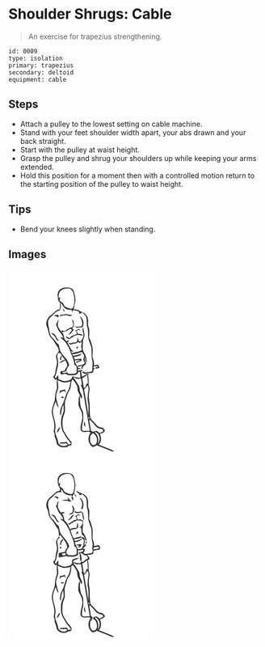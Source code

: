 # Shoulder Shrugs: Cable
> An exercise for trapezius strengthening.

``` 
id: 0009 
type: isolation 
primary: trapezius 
secondary: deltoid 
equipment: cable 
``` 

## Steps

 - Attach a pulley to the lowest setting on cable machine.
 - Stand with your feet shoulder width apart, your abs drawn and your back straight.
 - Start with the pulley at waist height.
 - Grasp the pulley and shrug your shoulders up while keeping your arms extended.
 - Hold this position for a moment then with a controlled motion return to the starting position of the pulley to waist height.

## Tips

 - Bend your knees slightly when standing.

## Images

<svg width="288" height="275pt" viewBox="0 0 216 275" xmlns="http://www.w3.org/2000/svg"><g fill="#FFF"><path d="M0 0h216v275H0V0m74.48 32.43c-2.81 4.35-.9 9.62-.47 14.35.93 1.05 1.85 2.11 2.77 3.16-.12 3.15-.29 6.3-.68 9.43-6.06.82-9.33 6.47-14.09 9.57-3.36 2.38-4.93 6.41-5.91 10.25-.79 4.6 2.78 8.37 3.1 12.82.46 3.51 1.58 7.06 4.15 9.62 4.33 4.34 6.52 10.23 10.36 14.93.38 1.6.78 3.19 1.18 4.79-1.36 2.15-2.99 4.17-4.02 6.51-.72 2.72.56 5.43.94 8.11.98 5.65-2 10.92-2.1 16.53 0 2.95-1.86 5.3-3.43 7.63 1.7 1.44 3.17 5.4 5.75 3.07-.65 3.6-.29 7.24-.04 10.85.43 3.78-1.79 7.12-2.25 10.78-.74 3.4-.56 6.91-1.16 10.32-1.62 4.85-3.52 9.67-4.19 14.77-.3 7.25 3.41 13.92 3.68 21.12.04 3.11-.07 6.26-.98 9.27.51 1.59 1.04 3.18 1.56 4.78-.99 3.96 2.29 7.15 2.58 10.97.12 2.26.89 4.6 3.03 5.73 3.5 3.05 8.44 2.64 12.74 2.18.67-.59 1.33-1.17 2-1.75 1.48-.37 3.58-.06 4.36-1.7.47-1.2.15-2.54.22-3.78-1.38-1.75-2.54-3.67-4.06-5.3-3.17-3.17-4.43-7.64-7.27-11.05-3.4-8.63-2.46-18.53 1.04-26.96 1.86-6.04-.74-12.5 1.23-18.53 1.66-5.24 2.95-10.72 6.11-15.31 3.19-4.92 1.13-11.39 4.4-16.14 2.55 2.43 4.37 5.48 6.17 8.48 1.69 2.68.99 6.02 1.88 8.95 1.22 2.97 2.94 5.78 3.61 8.96l.84-.15.58 2.67c2.68-3.05.03-6.37-1.23-9.33-1.75-3.28-.61-7.33-2.57-10.53-1.85-3.29-4.02-6.38-6.12-9.51-.56-.51-1.67-1.52-2.23-2.02 1.75-.78 3.22.82 4.82 1.26 2.19.99 4.66.11 6.95-.01.58 3.12 1 6.28 1.27 9.45l-1.71-.16c1.18 3.17 3.04 6.13 3.57 9.51 3.28 19.55 6.41 39.12 9.89 58.62-3.27.17-6.54.39-9.82.36-.65-.6-1.3-1.2-1.94-1.8.38-4.43.39-8.98 1.97-13.18.14-4.07.36-8.15-.12-12.2-.4-3.52-3.33-6.13-3.71-9.65-.57-4.23-1.62-8.51-.72-12.78-.43-.84-.88-1.68-1.34-2.5-.87 4.63-1.51 9.37-1.13 14.08 1.53 4.85 5.21 8.89 5.48 14.15 1.7 7.93-4.14 15.48-1.88 23.35 1.72 1.53 4.08 2.49 6.4 2.2 2.65-.02 6.04-1.74 7.8 1.12-4.72 6.36-3.77 16.49 3.2 20.85 2.68-.06 4.97-1.34 6.84-3.19-.17.24-.51.7-.69.94 7.42 2.52 14.58 5.71 21.87 8.55 1.28.61 2.73.38 4.1.35-1.67-1.32-3.54-2.32-5.52-3.06-5.88-2.26-11.7-4.65-17.54-6.98 4.62-3.95 3.91-10.77 1.84-15.86 2.92-1.1 6.15-2.08 7.53-5.19-1.2-1.37-2.26-2.89-3.7-4.02-2.02-.64-4.3-.57-6.1-1.82-3.82-2.44-5.92-6.7-9.58-9.34-1.79-1.2-2.16-3.43-2.69-5.35-1-6.8-.1-13.73-.94-20.54-1.41-6.3-1.37-12.93.17-19.2.64-3.12-1.76-5.84-1.48-8.95.08-4.63-.11-9.26-.89-13.83l1.9-.32a5.94 5.94 0 0 0-2.79-.69c-2.64 1.49-5.17 3.17-7.9 4.52-.62-2.74-1.09-5.51-1.68-8.26.5-.15 1.49-.46 1.98-.61.01-.4.02-1.2.03-1.6-2.32.48-4.65.9-6.99 1.31-.19-3.22 3.24-2.16 5.24-2.6-1.35-.84-2.87-1.32-4.47-1.28-1.51-3.85-5.11-6.78-4.72-11.26 2.52-.27 5.06-.79 7.59-.32-1.62 1.52-6.06 1.08-6.18 3.79 2.91-.15 5.5-1.94 8.25-2.83-.05-1.07-.1-2.14-.13-3.21-3.23.08-6.41.62-9.58 1.2-.56-1.27-1.14-2.53-1.74-3.78 3.3-.39 6.48-1.36 9.63-2.39.7-.92 1.43-1.82 2.17-2.71-3.94 1.84-8.26 2.5-12.45 3.54-.45-.63-1.35-1.89-1.79-2.52 4.97.01 9.69-1.84 14.4-3.26 1.17 1.77 2.45 3.49 3.53 5.33-.27 1.98-.88 3.9-1.42 5.82.9 1.87 1.71 3.79 2.41 5.75-.75.37-2.24 1.13-2.99 1.5l.46.7c-2.77.07-5.51.51-8.21 1.1l.11 1.77c1.44-.26 2.87-.57 4.3-.93l.66-.27c1.79-1.54 2.04 3.37-.44 2.62.91.62 1.76 1.47 2.93 1.52-.85-3.59 3.11-5.03 5-7.26-.79-3.34-2.85-6.64-1.92-10.14.91 2.91.89 6.17 2.64 8.77.3-3.44-.27-6.86-1.12-10.18-.7-2.9-2.97-5.07-3.83-7.9-1.81-4.22-.15-8.77-.5-13.16-.28-3.88 2.68-7.14 2.45-11.01-.45-3.26-1.27-6.45-1.93-9.67-.23-.01-.67-.05-.89-.06-.92 2.97.87 5.89 1.03 8.85.87 4.31-1.93 8.01-4.06 11.44l-2.75-.48c-.33-2.17-1.03-4.25-1.78-6.31-.4 2.64.17 5.94-2.02 7.92-2.39.28-4.88-.08-7.12 1.01-1.48.83-3.03-.4-4.5-.54 1.17 1.11 2.09 2.9 3.95 2.92 1.03-.45 2.04-.95 3.04-1.49 2.67.22 5.29-.33 7.29-2.23.98.4 1.96.81 2.94 1.23.55-.56 1.65-1.69 2.2-2.26.08 1.34.23 4.02.31 5.36-.47.12-1.4.38-1.87.51l1.55.07c-1.38 2.35.98 4.55.55 6.68-4.19 3.33-9.95 2.73-14.68 4.87-.47-.99-.89-2.01-1.33-3.01 1.31.36 2.63.68 3.95.98-5.2-3.55-6.61-9.78-9.65-14.91.56 0 1.68.01 2.24.01-.05-.68-.17-2.04-.23-2.72-1.04.64-2.06 1.3-3.07 1.99-.84-1.32-1.88-2.49-2.97-3.6-.88-3.42-1.04-7.32-3.83-9.88 2.84-1 5.99-1.2 8.54-2.91 1.58-.95 3.2-2.23 5.17-1.87l1.25 1.61c-1.81 2.61-3.97 4.94-5.9 7.45 1.58-.86 3.12-1.8 4.66-2.73.99-2.11 2.4-3.99 4.45-5.16-1.02-.55-2.72-1.02-2.49-2.54.63-1.12 2.09-1.98 1.94-3.42-.05-3.23.82-7.5-2.71-9.27.44 2.47 1.55 4.77 2.06 7.21-.37 1.33-.85 2.64-1.29 3.95-4.2 1-7.9 3.12-11.15 5.93-1.78-.27-3.49-.74-5.15-1.42l.8 2.76c-3.01-2.68-5.6-6.1-6.37-10.13.07-2.87.93-5.64 1.14-8.5-2.02 2.12-1.84 5.41-3.87 7.49 1.97 3.82 2.77 8.34 5.94 11.46 2.44 2.34 4.03 5.32 4.92 8.56-1.54-.54-3.1-1.04-4.7-1.42 2.84 3.1 6.65 5.23 8.91 8.86 2.89 4.76 5.74 9.59 7.13 15.03 2.59 5.61 4.92 11.36 5.31 17.61 5.07 1.22 2.71 7.32 3.38 11.05-3.61 2.99-8.34 1.9-12.61 1.89-.61-.72-1.23-1.44-1.84-2.16-2.33.52-5.19 2.66-7.04-.03 2.09-.6 4.24-.96 6.32-1.6-.21-3.63 2.52-6.19 4.03-9.2-.78-3.04-2.31-5.83-3.82-8.55-3.2-3.52-6.44-7.08-8.91-11.17-1.53-3.44-1.96-7.24-2.97-10.84-4.21-2.84-6.17-7.73-10.09-10.84-4.16-4.14-3.11-10.55-4.77-15.75-1.38-4.34-1.5-9.8 2.12-13.11 2.57-2.12 4.91-4.49 7.2-6.9 2.1-2.26 5.25-2.91 7.78-4.52 1.48-3.29 1.01-7.07.84-10.56 3.03 2.56 3.79 7.33 7.74 8.79 2.63 1.42 5.62 1.84 8.57 1.81.15.8.46 2.42.61 3.22.47-.98.94-1.96 1.39-2.95 3.09.61 6.49.53 8.88 2.94 1.22 1.53-1.14 2.21-1.95 3.18 1.75-.86 3.67-1.14 5.61-1.11.07-.53.21-1.6.29-2.14 2.32 2.02 4.8 3.99 6.48 6.61 1.65 4.83.58 10.09 1.59 15.02 1.89 5.41 1.35 11.24 1.51 16.87 1.64 4.29 2.79 8.76 4.47 13.04 1.42 6.59-.16 13.5 1.61 20.06 1.19 3.88.13 7.9.08 11.85-.23 1.56.47 3.39-.61 4.74-3.21.8-6.54.97-9.78 1.65-1.47-1.54-3.19-2.21-4.82-.57 1.19.9 2.44 1.72 3.74 2.47 1.77.27 3.34-.89 5.08-.99 2.56-.21 5.55.32 7.58-1.66.85-1.4.62-3.14.88-4.7l2.33.13c-1.05-1.09-3.37-1.68-2.62-3.58 2.4-.65 5.27-1.58 7.04.74l-5.14.76c.75.51 1.5 1.03 2.26 1.54 1.62-.46 3.24-.92 4.87-1.35-.71-1.48-1.38-2.99-2.3-4.37-2 .21-3.97.65-5.95 1 .21-3.31 0-6.67-1.36-9.74-1.76-3.84-.24-8.05-.57-12.08.34-5.49-1.97-10.55-3.33-15.74-.53-1.39-1.4-2.61-2.19-3.85.4-5.36 1.32-11.04-.66-16.2-1.44-3.22-.21-6.77-.74-10.14-.03-4.5-2.96-8.42-6.7-10.65-4.96-1.72-9.24-5.27-14.75-4.95.82-2.49 1.1-5.1 1.4-7.69 2.95-5.69.33-11.91-.63-17.72-.66-4.26-5.15-7.09-9.3-6.82-4.98-.52-10.88.59-13.7 5.17m5.56 25.38c.6 1.47 1.22 2.92 1.83 4.38.51.14 1.53.44 2.04.58-1.11-1.79-2.46-3.41-3.87-4.96m-3.39 10.15c-.1.38-.29 1.16-.39 1.55 4.51-.71 9.16-2.4 13.59-.31 1.85 1.02 3.47-.31 4.91-1.37-1.95.03-3.92-.04-5.78-.66-4.1-1.23-8.27.17-12.33.79m-9.53 1.19c2.49-.27 4.46 1.04 6.35 2.43.57-.99 1.45-1.98 1.18-3.2-2.52-1.27-5.21-.52-7.53.77m38.59.19c2.49 4.66 5.16 9.98 2.9 15.32-3.63.65-7.35.81-10.99.16 1.46.73 2.89 1.52 4.43 2.1 2.36-.4 4.72-.89 7.14-.72 2.23-.47 1.92-3.38 2.13-5.14.59-4.58-1.95-9.11-5.61-11.72m-6.69 21.49c1.81 1.37 2.53 3.44 2.23 5.68-3.1.44-5.72 2.2-8.55 3.37-.7.85-1.4 1.7-2.1 2.56-1.83-.85-3.53-1.95-5.24-3.01.19 3.08 3.11 3.85 5.57 4.46 1.34-1.48 2.88-2.78 4.89-3.21.36-.35 1.06-1.06 1.42-1.41 1.83-.38 3.6-1 5.22-1.95 2.74.21 5.45.67 8.11 1.37-1.33-3.08-4.78-2.83-7.58-2.94-.5-1.41-1.19-2.74-1.96-4.02.89-.65 1.77-1.3 2.66-1.96 1.25.34 2.5.66 3.77.9-1.16-.72-2.14-1.89-3.5-2.22-1.67.78-2.96 2.34-4.94 2.38m-36.37 4c2.64 1.49 5.42 3.05 6.62 6.01 1.47 2 2.64 6.33 5.84 4.89-3.65-2.21-4.17-6.81-7.08-9.65-1.48-1.29-3.57-1.01-5.38-1.25m28.59 19c.66.55.66.55 0 0m10.24 1.32c-.16.41-.49 1.22-.66 1.63 1.51 3.24 3.91-3.47.66-1.63m10.23 115.15c.93 1.39 1.86 2.8 2.88 4.13-.56-2.87-1.03-5.75-1.35-8.65-.62 1.47-1.07 2.99-1.53 4.52z"/><path d="M78.48 31.38c3.61-2.93 8.41-2.92 12.81-2.78 1.4 1.26 2.9 2.45 4.03 3.98 3.07 7.84 3.64 16.88.4 24.82-.97.47-1.93.93-2.88 1.41-2.66-.83-5.33-1.65-7.86-2.78-2.3-1.13-3.13-3.74-4.12-5.91-1.68-1.02-3.39-2.02-4.86-3.34-.04-1.69.62-3.28 1.03-4.89-.61.16-1.83.47-2.44.63-.35-4 .19-8.77 3.89-11.14zM73.77 124.11c.65.08 1.95.23 2.59.31.68.68 2.03 2.04 2.7 2.72-1.38 2.09-2.47 4.38-2.67 6.92.47.14 1.42.44 1.89.59l.12-2.71c.33-1.31.61-2.62.87-3.94 1.26 2.23 2.9 4.19 4.68 6.01-3.16.98-6.28 2.54-8.46 5.1 3.33-.42 6.1-2.43 8.89-4.11 1.02 2.01 2.03 4.04 2.72 6.2 1.46 3.58-3.24 5.35-3.12 8.86-1.02.42-2.04.86-3.06 1.3-.69-.1-2.07-.31-2.76-.41-.5 1.01-1 2.02-1.49 3.04.56.8 1.13 1.61 1.7 2.42 2.2-.56 4.43-1.1 6.71-1.09 1.68.75 3.02 2.46 5.06 1.93 4.85-.03 12.37 1.03 13.77-5.24.57.06 1.72.17 2.3.23.36 2.88.64 5.77.65 8.67-3.47.19-6.82-.68-10.14-1.57-2.5-1.54-2.31 1.8-3.18 3.27-2.17 2.29-5.51 2.83-8.48 3.33-3.94.6-7.42-1.64-10.96-2.95-.03-1.9-.08-3.8-.21-5.69-1.72 1.08-2.4 3.06-3.32 4.77-.44-.58-1.33-1.72-1.77-2.3 2.93-4.37 2.63-9.78 4.31-14.6 1.19-4.7.59-9.67-.49-14.33-.65-2.32.59-4.54 1.15-6.73zM109.59 161.75c2.55-1.66 5.18-3.19 7.59-5.07.28 4.32.48 8.65.78 12.97-.49-.02-1.47-.04-1.96-.05-.68 2.17-1.45 4.3-2.33 6.39-.47-.07-1.41-.22-1.87-.3-.53-4.68-1.58-9.28-2.21-13.94zM73.03 164.65c2.98 1.03 5.74 2.79 8.88 3.33 3.47.18 6.85-.81 10.2-1.55-.78 5.22-1.44 10.72-4.55 15.17-2.74 5.14-4.06 10.9-6 16.37-1.97 3.77-4.12 7.59-4.69 11.88-.22 2.32-.78 4.98.92 6.91 1.22-5.26.6-11.05 4.04-15.61.11 3.29.36 6.62-.03 9.9-.78 3.39-2.75 6.42-3.26 9.9-.95 6.05-.63 12.37 1.41 18.19 1.12 2.76 3.02 5.12 4.36 7.78 2.12 4.55 6.28 7.68 8.51 12.19-1.19.39-2.38.77-3.58 1.12-.92-1.37-1.84-2.74-2.87-4.03-3.17.95-6.48.6-9.71.95-.27.4-.82 1.2-1.09 1.6 1-.13 2-.25 3-.37 3.1 1.73 7.25-1.93 9.32 1.84-4.1 3.62-10.67 2.44-13.76-1.89-.33-7.65-6.79-14.4-4.42-22.21 1.59-9.59-4.92-18.42-3.52-27.99.79-4.02 2.12-7.93 3.84-11.65 1.5 2.83 1.6 6.61 4.36 8.64-1.29-5.33-3.04-10.57-3.68-16.03.1-4.55 2.31-8.62 3.27-12.98.08-3.84-.71-7.64-.95-11.46m3.42 15.22c-.15 1.8-.29 3.6-.35 5.41.67-1.15 1.34-2.31 1.99-3.46 1.7-.39 3.38-.82 5.06-1.31a62.23 62.23 0 0 0 2.32 3.09c-.47-1.88-1.09-3.72-1.73-5.55-2.27 1.17-4.73 1.83-7.29 1.82m1.3 9.31c.84 2.23 2.99 1.99 4.98 1.66-.93-2.01-3.19-1.61-4.98-1.66m-6.18 53.61c1.06-.93 2.09-1.88 3.1-2.87.7-1.93 1.67-3.75 2.59-5.58-3.63 1.07-4.54 5.34-5.69 8.45zM117.32 172.14c2.24 3.31 1.78 7.27.77 10.91-.29 4.83-1.25 9.74.02 14.51 1.48 6.58.34 13.31.42 19.97-1.48-13.19-4.1-26.22-6.23-39.31 2.22-1.54 3.67-3.8 5.02-6.08zM119.18 219.42c1.32.37 1.51 1.11.59 2.22-1.32-.36-1.51-1.1-.59-2.22zM120.02 222.88c3.26 2.78 6.28 5.84 8.89 9.25 2.39 3.18 6.24 4.74 10.11 5.11.72.93 1.43 1.87 2.13 2.82-1.87 1.04-3.67 2.2-5.55 3.21-1.58-1.06-3.05-2.27-4.6-3.36-1.82.4-3.66.8-5.4 1.5l-3.09-1.86c-.74-5.57-2.02-11.06-2.49-16.67z"/><path d="M128.14 242.26c.26-.24.77-.71 1.03-.94 1.27.87 2.56 1.73 3.86 2.57 1.41 2.79 2.67 5.84 2.4 9.03-.26 2.4-1.83 4.29-3.01 6.3 2.16-5.84.85-13.08-4.28-16.96z"/><path d="M121.31 248.91c.03-2.54 2.62-3.88 4.06-5.66 5.27 2.76 7.6 9.79 5.01 15.14-1.03 2.32-4.44 3.52-6.4 1.64-3.27-2.66-2.84-7.35-2.67-11.12z"/></g><g fill="#333"><path d="M74.48 32.43c2.82-4.58 8.72-5.69 13.7-5.17 4.15-.27 8.64 2.56 9.3 6.82.96 5.81 3.58 12.03.63 17.72-.3 2.59-.58 5.2-1.4 7.69 5.51-.32 9.79 3.23 14.75 4.95 3.74 2.23 6.67 6.15 6.7 10.65.53 3.37-.7 6.92.74 10.14 1.98 5.16 1.06 10.84.66 16.2.79 1.24 1.66 2.46 2.19 3.85 1.36 5.19 3.67 10.25 3.33 15.74.33 4.03-1.19 8.24.57 12.08 1.36 3.07 1.57 6.43 1.36 9.74 1.98-.35 3.95-.79 5.95-1 .92 1.38 1.59 2.89 2.3 4.37-1.63.43-3.25.89-4.87 1.35-.76-.51-1.51-1.03-2.26-1.54l5.14-.76c-1.77-2.32-4.64-1.39-7.04-.74-.75 1.9 1.57 2.49 2.62 3.58l-2.33-.13c-.26 1.56-.03 3.3-.88 4.7-2.03 1.98-5.02 1.45-7.58 1.66-1.74.1-3.31 1.26-5.08.99-1.3-.75-2.55-1.57-3.74-2.47 1.63-1.64 3.35-.97 4.82.57 3.24-.68 6.57-.85 9.78-1.65 1.08-1.35.38-3.18.61-4.74.05-3.95 1.11-7.97-.08-11.85-1.77-6.56-.19-13.47-1.61-20.06-1.68-4.28-2.83-8.75-4.47-13.04-.16-5.63.38-11.46-1.51-16.87-1.01-4.93.06-10.19-1.59-15.02-1.68-2.62-4.16-4.59-6.48-6.61-.08.54-.22 1.61-.29 2.14-1.94-.03-3.86.25-5.61 1.11.81-.97 3.17-1.65 1.95-3.18-2.39-2.41-5.79-2.33-8.88-2.94-.45.99-.92 1.97-1.39 2.95-.15-.8-.46-2.42-.61-3.22-2.95.03-5.94-.39-8.57-1.81-3.95-1.46-4.71-6.23-7.74-8.79.17 3.49.64 7.27-.84 10.56-2.53 1.61-5.68 2.26-7.78 4.52-2.29 2.41-4.63 4.78-7.2 6.9-3.62 3.31-3.5 8.77-2.12 13.11 1.66 5.2.61 11.61 4.77 15.75 3.92 3.11 5.88 8 10.09 10.84 1.01 3.6 1.44 7.4 2.97 10.84 2.47 4.09 5.71 7.65 8.91 11.17 1.51 2.72 3.04 5.51 3.82 8.55-1.51 3.01-4.24 5.57-4.03 9.2-2.08.64-4.23 1-6.32 1.6 1.85 2.69 4.71.55 7.04.03.61.72 1.23 1.44 1.84 2.16 4.27.01 9 1.1 12.61-1.89-.67-3.73 1.69-9.83-3.38-11.05-.39-6.25-2.72-12-5.31-17.61-1.39-5.44-4.24-10.27-7.13-15.03-2.26-3.63-6.07-5.76-8.91-8.86 1.6.38 3.16.88 4.7 1.42-.89-3.24-2.48-6.22-4.92-8.56-3.17-3.12-3.97-7.64-5.94-11.46 2.03-2.08 1.85-5.37 3.87-7.49-.21 2.86-1.07 5.63-1.14 8.5.77 4.03 3.36 7.45 6.37 10.13l-.8-2.76c1.66.68 3.37 1.15 5.15 1.42 3.25-2.81 6.95-4.93 11.15-5.93.44-1.31.92-2.62 1.29-3.95-.51-2.44-1.62-4.74-2.06-7.21 3.53 1.77 2.66 6.04 2.71 9.27.15 1.44-1.31 2.3-1.94 3.42-.23 1.52 1.47 1.99 2.49 2.54-2.05 1.17-3.46 3.05-4.45 5.16-1.54.93-3.08 1.87-4.66 2.73 1.93-2.51 4.09-4.84 5.9-7.45l-1.25-1.61c-1.97-.36-3.59.92-5.17 1.87-2.55 1.71-5.7 1.91-8.54 2.91 2.79 2.56 2.95 6.46 3.83 9.88 1.09 1.11 2.13 2.28 2.97 3.6 1.01-.69 2.03-1.35 3.07-1.99.06.68.18 2.04.23 2.72-.56 0-1.68-.01-2.24-.01 3.04 5.13 4.45 11.36 9.65 14.91-1.32-.3-2.64-.62-3.95-.98.44 1 .86 2.02 1.33 3.01 4.73-2.14 10.49-1.54 14.68-4.87.43-2.13-1.93-4.33-.55-6.68l-1.55-.07c.47-.13 1.4-.39 1.87-.51-.08-1.34-.23-4.02-.31-5.36-.55.57-1.65 1.7-2.2 2.26-.98-.42-1.96-.83-2.94-1.23-2 1.9-4.62 2.45-7.29 2.23-1 .54-2.01 1.04-3.04 1.49-1.86-.02-2.78-1.81-3.95-2.92 1.47.14 3.02 1.37 4.5.54 2.24-1.09 4.73-.73 7.12-1.01 2.19-1.98 1.62-5.28 2.02-7.92.75 2.06 1.45 4.14 1.78 6.31l2.75.48c2.13-3.43 4.93-7.13 4.06-11.44-.16-2.96-1.95-5.88-1.03-8.85.22.01.66.05.89.06.66 3.22 1.48 6.41 1.93 9.67.23 3.87-2.73 7.13-2.45 11.01.35 4.39-1.31 8.94.5 13.16.86 2.83 3.13 5 3.83 7.9.85 3.32 1.42 6.74 1.12 10.18-1.75-2.6-1.73-5.86-2.64-8.77-.93 3.5 1.13 6.8 1.92 10.14-1.89 2.23-5.85 3.67-5 7.26-1.17-.05-2.02-.9-2.93-1.52 2.48.75 2.23-4.16.44-2.62l-.66.27c-1.43.36-2.86.67-4.3.93l-.11-1.77c2.7-.59 5.44-1.03 8.21-1.1l-.46-.7c.75-.37 2.24-1.13 2.99-1.5a59.14 59.14 0 0 0-2.41-5.75c.54-1.92 1.15-3.84 1.42-5.82-1.08-1.84-2.36-3.56-3.53-5.33-4.71 1.42-9.43 3.27-14.4 3.26.44.63 1.34 1.89 1.79 2.52 4.19-1.04 8.51-1.7 12.45-3.54-.74.89-1.47 1.79-2.17 2.71-3.15 1.03-6.33 2-9.63 2.39.6 1.25 1.18 2.51 1.74 3.78 3.17-.58 6.35-1.12 9.58-1.2.03 1.07.08 2.14.13 3.21-2.75.89-5.34 2.68-8.25 2.83.12-2.71 4.56-2.27 6.18-3.79-2.53-.47-5.07.05-7.59.32-.39 4.48 3.21 7.41 4.72 11.26 1.6-.04 3.12.44 4.47 1.28-2 .44-5.43-.62-5.24 2.6 2.34-.41 4.67-.83 6.99-1.31-.01.4-.02 1.2-.03 1.6-.49.15-1.48.46-1.98.61.59 2.75 1.06 5.52 1.68 8.26 2.73-1.35 5.26-3.03 7.9-4.52.98 0 1.91.23 2.79.69l-1.9.32c.78 4.57.97 9.2.89 13.83-.28 3.11 2.12 5.83 1.48 8.95-1.54 6.27-1.58 12.9-.17 19.2.84 6.81-.06 13.74.94 20.54.53 1.92.9 4.15 2.69 5.35 3.66 2.64 5.76 6.9 9.58 9.34 1.8 1.25 4.08 1.18 6.1 1.82 1.44 1.13 2.5 2.65 3.7 4.02-1.38 3.11-4.61 4.09-7.53 5.19 2.07 5.09 2.78 11.91-1.84 15.86 5.84 2.33 11.66 4.72 17.54 6.98 1.98.74 3.85 1.74 5.52 3.06-1.37.03-2.82.26-4.1-.35-7.29-2.84-14.45-6.03-21.87-8.55.18-.24.52-.7.69-.94-1.87 1.85-4.16 3.13-6.84 3.19-6.97-4.36-7.92-14.49-3.2-20.85-1.76-2.86-5.15-1.14-7.8-1.12-2.32.29-4.68-.67-6.4-2.2-2.26-7.87 3.58-15.42 1.88-23.35-.27-5.26-3.95-9.3-5.48-14.15-.38-4.71.26-9.45 1.13-14.08.46.82.91 1.66 1.34 2.5-.9 4.27.15 8.55.72 12.78.38 3.52 3.31 6.13 3.71 9.65.48 4.05.26 8.13.12 12.2-1.58 4.2-1.59 8.75-1.97 13.18.64.6 1.29 1.2 1.94 1.8 3.28.03 6.55-.19 9.82-.36-3.48-19.5-6.61-39.07-9.89-58.62-.53-3.38-2.39-6.34-3.57-9.51l1.71.16c-.27-3.17-.69-6.33-1.27-9.45-2.29.12-4.76 1-6.95.01-1.6-.44-3.07-2.04-4.82-1.26.56.5 1.67 1.51 2.23 2.02 2.1 3.13 4.27 6.22 6.12 9.51 1.96 3.2.82 7.25 2.57 10.53 1.26 2.96 3.91 6.28 1.23 9.33l-.58-2.67-.84.15c-.67-3.18-2.39-5.99-3.61-8.96-.89-2.93-.19-6.27-1.88-8.95-1.8-3-3.62-6.05-6.17-8.48-3.27 4.75-1.21 11.22-4.4 16.14-3.16 4.59-4.45 10.07-6.11 15.31-1.97 6.03.63 12.49-1.23 18.53-3.5 8.43-4.44 18.33-1.04 26.96 2.84 3.41 4.1 7.88 7.27 11.05 1.52 1.63 2.68 3.55 4.06 5.3-.07 1.24.25 2.58-.22 3.78-.78 1.64-2.88 1.33-4.36 1.7-.67.58-1.33 1.16-2 1.75-4.3.46-9.24.87-12.74-2.18-2.14-1.13-2.91-3.47-3.03-5.73-.29-3.82-3.57-7.01-2.58-10.97-.52-1.6-1.05-3.19-1.56-4.78.91-3.01 1.02-6.16.98-9.27-.27-7.2-3.98-13.87-3.68-21.12.67-5.1 2.57-9.92 4.19-14.77.6-3.41.42-6.92 1.16-10.32.46-3.66 2.68-7 2.25-10.78-.25-3.61-.61-7.25.04-10.85-2.58 2.33-4.05-1.63-5.75-3.07 1.57-2.33 3.43-4.68 3.43-7.63.1-5.61 3.08-10.88 2.1-16.53-.38-2.68-1.66-5.39-.94-8.11 1.03-2.34 2.66-4.36 4.02-6.51-.4-1.6-.8-3.19-1.18-4.79-3.84-4.7-6.03-10.59-10.36-14.93-2.57-2.56-3.69-6.11-4.15-9.62-.32-4.45-3.89-8.22-3.1-12.82.98-3.84 2.55-7.87 5.91-10.25 4.76-3.1 8.03-8.75 14.09-9.57.39-3.13.56-6.28.68-9.43-.92-1.05-1.84-2.11-2.77-3.16-.43-4.73-2.34-10 .47-14.35m4-1.05c-3.7 2.37-4.24 7.14-3.89 11.14.61-.16 1.83-.47 2.44-.63-.41 1.61-1.07 3.2-1.03 4.89 1.47 1.32 3.18 2.32 4.86 3.34.99 2.17 1.82 4.78 4.12 5.91 2.53 1.13 5.2 1.95 7.86 2.78.95-.48 1.91-.94 2.88-1.41 3.24-7.94 2.67-16.98-.4-24.82-1.13-1.53-2.63-2.72-4.03-3.98-4.4-.14-9.2-.15-12.81 2.78m-4.71 92.73c-.56 2.19-1.8 4.41-1.15 6.73 1.08 4.66 1.68 9.63.49 14.33-1.68 4.82-1.38 10.23-4.31 14.6.44.58 1.33 1.72 1.77 2.3.92-1.71 1.6-3.69 3.32-4.77.13 1.89.18 3.79.21 5.69 3.54 1.31 7.02 3.55 10.96 2.95 2.97-.5 6.31-1.04 8.48-3.33.87-1.47.68-4.81 3.18-3.27 3.32.89 6.67 1.76 10.14 1.57-.01-2.9-.29-5.79-.65-8.67-.58-.06-1.73-.17-2.3-.23-1.4 6.27-8.92 5.21-13.77 5.24-2.04.53-3.38-1.18-5.06-1.93-2.28-.01-4.51.53-6.71 1.09-.57-.81-1.14-1.62-1.7-2.42.49-1.02.99-2.03 1.49-3.04.69.1 2.07.31 2.76.41 1.02-.44 2.04-.88 3.06-1.3-.12-3.51 4.58-5.28 3.12-8.86-.69-2.16-1.7-4.19-2.72-6.2-2.79 1.68-5.56 3.69-8.89 4.11 2.18-2.56 5.3-4.12 8.46-5.1-1.78-1.82-3.42-3.78-4.68-6.01-.26 1.32-.54 2.63-.87 3.94l-.12 2.71c-.47-.15-1.42-.45-1.89-.59.2-2.54 1.29-4.83 2.67-6.92-.67-.68-2.02-2.04-2.7-2.72-.64-.08-1.94-.23-2.59-.31m35.82 37.64c.63 4.66 1.68 9.26 2.21 13.94.46.08 1.4.23 1.87.3.88-2.09 1.65-4.22 2.33-6.39.49.01 1.47.03 1.96.05-.3-4.32-.5-8.65-.78-12.97-2.41 1.88-5.04 3.41-7.59 5.07m-36.56 2.9c.24 3.82 1.03 7.62.95 11.46-.96 4.36-3.17 8.43-3.27 12.98.64 5.46 2.39 10.7 3.68 16.03-2.76-2.03-2.86-5.81-4.36-8.64-1.72 3.72-3.05 7.63-3.84 11.65-1.4 9.57 5.11 18.4 3.52 27.99-2.37 7.81 4.09 14.56 4.42 22.21 3.09 4.33 9.66 5.51 13.76 1.89-2.07-3.77-6.22-.11-9.32-1.84-1 .12-2 .24-3 .37.27-.4.82-1.2 1.09-1.6 3.23-.35 6.54 0 9.71-.95 1.03 1.29 1.95 2.66 2.87 4.03 1.2-.35 2.39-.73 3.58-1.12-2.23-4.51-6.39-7.64-8.51-12.19-1.34-2.66-3.24-5.02-4.36-7.78-2.04-5.82-2.36-12.14-1.41-18.19.51-3.48 2.48-6.51 3.26-9.9.39-3.28.14-6.61.03-9.9-3.44 4.56-2.82 10.35-4.04 15.61-1.7-1.93-1.14-4.59-.92-6.91.57-4.29 2.72-8.11 4.69-11.88 1.94-5.47 3.26-11.23 6-16.37 3.11-4.45 3.77-9.95 4.55-15.17-3.35.74-6.73 1.73-10.2 1.55-3.14-.54-5.9-2.3-8.88-3.33m44.29 7.49c-1.35 2.28-2.8 4.54-5.02 6.08 2.13 13.09 4.75 26.12 6.23 39.31-.08-6.66 1.06-13.39-.42-19.97-1.27-4.77-.31-9.68-.02-14.51 1.01-3.64 1.47-7.6-.77-10.91m1.86 47.28c-.92 1.12-.73 1.86.59 2.22.92-1.11.73-1.85-.59-2.22m.84 3.46c.47 5.61 1.75 11.1 2.49 16.67l3.09 1.86c1.74-.7 3.58-1.1 5.4-1.5 1.55 1.09 3.02 2.3 4.6 3.36 1.88-1.01 3.68-2.17 5.55-3.21-.7-.95-1.41-1.89-2.13-2.82-3.87-.37-7.72-1.93-10.11-5.11-2.61-3.41-5.63-6.47-8.89-9.25m8.12 19.38c5.13 3.88 6.44 11.12 4.28 16.96 1.18-2.01 2.75-3.9 3.01-6.3.27-3.19-.99-6.24-2.4-9.03-1.3-.84-2.59-1.7-3.86-2.57-.26.23-.77.7-1.03.94m-6.83 6.65c-.17 3.77-.6 8.46 2.67 11.12 1.96 1.88 5.37.68 6.4-1.64 2.59-5.35.26-12.38-5.01-15.14-1.44 1.78-4.03 3.12-4.06 5.66z"/><path d="M80.04 57.81c1.41 1.55 2.76 3.17 3.87 4.96-.51-.14-1.53-.44-2.04-.58-.61-1.46-1.23-2.91-1.83-4.38zM76.65 67.96c4.06-.62 8.23-2.02 12.33-.79 1.86.62 3.83.69 5.78.66-1.44 1.06-3.06 2.39-4.91 1.37-4.43-2.09-9.08-.4-13.59.31.1-.39.29-1.17.39-1.55zM67.12 69.15c2.32-1.29 5.01-2.04 7.53-.77.27 1.22-.61 2.21-1.18 3.2-1.89-1.39-3.86-2.7-6.35-2.43zM105.71 69.34c3.66 2.61 6.2 7.14 5.61 11.72-.21 1.76.1 4.67-2.13 5.14-2.42-.17-4.78.32-7.14.72-1.54-.58-2.97-1.37-4.43-2.1 3.64.65 7.36.49 10.99-.16 2.26-5.34-.41-10.66-2.9-15.32zM99.02 90.83c1.98-.04 3.27-1.6 4.94-2.38 1.36.33 2.34 1.5 3.5 2.22-1.27-.24-2.52-.56-3.77-.9-.89.66-1.77 1.31-2.66 1.96.77 1.28 1.46 2.61 1.96 4.02 2.8.11 6.25-.14 7.58 2.94-2.66-.7-5.37-1.16-8.11-1.37-1.62.95-3.39 1.57-5.22 1.95-.36.35-1.06 1.06-1.42 1.41-2.01.43-3.55 1.73-4.89 3.21-2.46-.61-5.38-1.38-5.57-4.46 1.71 1.06 3.41 2.16 5.24 3.01.7-.86 1.4-1.71 2.1-2.56 2.83-1.17 5.45-2.93 8.55-3.37.3-2.24-.42-4.31-2.23-5.68zM62.65 94.83c1.81.24 3.9-.04 5.38 1.25 2.91 2.84 3.43 7.44 7.08 9.65-3.2 1.44-4.37-2.89-5.84-4.89-1.2-2.96-3.98-4.52-6.62-6.01zM91.24 113.83c.66.55.66.55 0 0zM101.48 115.15c3.25-1.84.85 4.87-.66 1.63.17-.41.5-1.22.66-1.63zM76.45 179.87c2.56.01 5.02-.65 7.29-1.82.64 1.83 1.26 3.67 1.73 5.55a62.23 62.23 0 0 1-2.32-3.09c-1.68.49-3.36.92-5.06 1.31-.65 1.15-1.32 2.31-1.99 3.46.06-1.81.2-3.61.35-5.41zM77.75 189.18c1.79.05 4.05-.35 4.98 1.66-1.99.33-4.14.57-4.98-1.66zM111.71 230.3c.46-1.53.91-3.05 1.53-4.52.32 2.9.79 5.78 1.35 8.65-1.02-1.33-1.95-2.74-2.88-4.13zM71.57 242.79c1.15-3.11 2.06-7.38 5.69-8.45-.92 1.83-1.89 3.65-2.59 5.58-1.01.99-2.04 1.94-3.1 2.87z"/></g></svg>
<svg width="288" height="275pt" viewBox="0 0 216 275" xmlns="http://www.w3.org/2000/svg"><g fill="#FFF"><path d="M0 0h216v275H0V0m72.99 36.97c.03 4.5.38 9.37 3.53 12.9-.07.91-.21 2.72-.29 3.63-5.76.35-8.9 5.69-13.22 8.7-5.66 3.76-8.91 11.93-5.51 18.2 1.98 3.36 1.52 7.45 3.03 10.97 1.52 3.68 4.99 6.02 6.87 9.48 2.27 3.14 3.67 6.86 6.35 9.69.95 3.25 1.18 6.64 1.16 10.01.24.13.74.38.98.51.54-.83.66-1.9.36-3.21 3.79 6.59 10.91 11.92 11.08 20.09-1.43 1.83-3.2 3.51-3.11 6.03-3.2.74-6.45 1.25-9.64 2.05.03 2.17.03 4.34.07 6.51 3.91-.66 7.82-1.37 11.65-2.37.46.28 1.37.83 1.83 1.1 5.15-.33 11.49 1.28 15.33-3.21-.18-2.01-.34-4.01-.47-6.02h3.21c1.48-.47 2.99-1.15 4.58-.84 1.1 3.42-3.81 3.12-5.96 3.7-1.52.72.52 1.63 1.05 2.14.05 2.2.2 4.4.28 6.61l.4 3.4c.53.15 1.6.43 2.13.57.01-1.03.01-3.08.01-4.11-.44-2.62-1.07-5.21-2.29-7.58 3.96-.52 5.57 4.95 9.82 3.3.54 1.57 1.25 3.07 2.07 4.52-2.94 1.08-5.32 3.13-7.49 5.32a74 74 0 0 1-3.62-.63c1.17 2.42-1.84 2.55-3.22 2.5-2.77-.22-5.39-1.28-8.15-1.53.81-4.69 6.81-2.92 8.74-6.56-3.27.7-7 .97-9.7 3.07-.56 2.2-.24 4.58-1.14 6.69-2.34 2.18-5.62 2.8-8.66 3.31-3.98.75-7.49-1.58-11.02-2.97.02-1.81.04-3.63.04-5.44-2.27.45-2.47 3.02-3.5 4.67-.63-1.16-2.31-2.31-1.1-3.67 2.29-3.84 1.93-8.46 3.4-12.57 1.87-5.51.41-11.35-.49-16.89.49-2.04.63-5.71 3.69-4.84-.09-.49-.25-1.46-.34-1.95-.26-.25-.78-.76-1.04-1.01-1.27 3.05-4.49 5.59-3.94 9.17.25 2.56 1.25 5 1.25 7.59.23 4.47-1.92 8.59-2.12 13.01-.16 2.89-.59 6.05-3.31 7.7.08 2.5 2.84 6.76 5.5 4.47-.72 3.6-.33 7.26-.07 10.87.46 3.81-1.84 7.15-2.27 10.85-.72 3.36-.55 6.83-1.12 10.21-2.13 6.72-5.58 13.73-3.64 20.93 1.87 7.86 4.75 16.1 2.09 24.15.52 1.65 1.08 3.29 1.64 4.93-1.11 3.63 1.85 6.55 2.39 9.95-.38 8.64 12.03 12.01 17.85 7.11 1.34-.35 3.13.02 4.1-1.18 1.04-1.22.4-2.91.48-4.35-1.49-1.87-2.74-3.95-4.52-5.57-2.54-2.36-3.62-5.76-5.51-8.59-4.4-5.9-3.72-13.77-3-20.67.35-4.14 3.02-7.69 3.13-11.87.19-3.67-.27-7.34-.16-11.01.46-4.99 2.91-9.47 4.01-14.3 1.05-2.49 3.04-4.46 4.03-6.97 1.36-3.89 1.85-8.02 1.74-12.12.72-.78 1.58-1.26 2.57-1.44 2.31 2.21 3.56 5.22 5.22 7.9 1.8 2.95.62 6.71 2.14 9.78 1.71 3.42 3.42 6.85 5.11 10.29 2.47-3.01-.25-6.19-1.42-9.05-1.5-2.72-.81-5.96-1.87-8.78-2.54-4.86-5.68-9.36-8.93-13.77 1.86.24 3.44 1.28 5.03 2.18 2.21 0 4.42-.14 6.62-.46.5 3.76 1.55 7.47 1.75 11.26-.26.3-.77.91-1.02 1.21.88 1.74 2.03 3.42 2.25 5.42 3.35 19.85 6.52 39.73 10.07 59.55-3.74-.27-8.34 1.75-11.46-.97-.36-4.56.14-9.31 1.7-13.63.09-4.08.31-8.18-.17-12.25-.39-3.56-3.43-6.18-3.73-9.77-.5-4.2-1.67-8.45-.64-12.67-.46-.84-.94-1.67-1.43-2.49-1.29 4.57-1.42 9.39-1.35 14.09 1.83 4.77 5.47 8.86 5.74 14.18 1.62 7.78-3.79 15.08-2.08 22.84 1.76 2.67 5.62 3.12 8.55 2.49 2-.14 4.79-1.35 5.46 1.46 1.17-.3 2.33-.66 3.46-1.08.59-1.5-1.48-1.64-2.3-2.37-.75-5.53-2.04-10.97-2.47-16.54 3.3 2.74 6.3 5.82 8.9 9.24 2.38 3.13 6.19 4.73 10.05 5.03.72.95 1.44 1.9 2.16 2.87-1.94 1.02-3.8 2.18-5.63 3.38-1.39-1.27-2.86-2.44-4.45-3.45-1.97.43-5.27.01-5.31 2.89.2 1.78 2.64 2.19 3.53 3.66 2.26 3.66 3.11 8.69.7 12.5-1.27 1.9-4.32 2.67-6.05.95-3.45-2.92-2.8-7.97-2.53-11.99.87-2.18 3.08-3.57 4.08-5.73-.89.18-2.66.52-3.54.69-5.25 5.95-3.82 16.39 2.96 20.62 2.69.06 4.97-1.26 6.83-3.11l-.53.97c7.4 2.47 14.53 5.66 21.78 8.51 1.24.59 2.64.42 3.96.28-1.41-1.2-3.03-2.12-4.77-2.74-6.09-2.33-12.1-4.85-18.18-7.21 4.6-4 3.86-10.77 1.91-15.92 2.89-1.09 6.12-2.06 7.39-5.19-.82-1-1.61-2.02-2.48-2.97-1.55-2.07-4.53-1.17-6.57-2.44-4.25-2.3-6.35-6.98-10.24-9.74-1.81-1.16-2.18-3.4-2.7-5.31-1.02-6.81-.13-13.73-.94-20.55-1.44-6.33-1.4-13.01.18-19.3.66-3.1-1.84-5.76-1.52-8.85.19-4.62-.1-9.25-1.23-13.74.64-.28 1.92-.83 2.56-1.11-.02-.69-.05-2.08-.06-2.77-1.27-1.05-2.48-2.21-3.18-3.74 2.81-.47 6.21.11 8.49-2 .9-1.23.62-2.86.85-4.27 2.89-.44 5.75-1.1 8.64-1.6 1.71-2.27 1.1-5-.98-6.78-2.34.61-4.73 1.07-7.09 1.6.6-4.09-1.32-7.77-2.28-11.61.15-4.71.69-9.46-.02-14.15-.58-3.66-2.41-7-2.84-10.7-.76-1.22-1.55-2.42-2.36-3.61.47-4.19.77-8.43.39-12.64-.22-2.7-2.14-5.05-1.74-7.83.16-3.9.41-8.13-1.61-11.64-1.84-2.67-4.32-5.2-7.59-5.96-3.04-.98-5.48-3.28-8.66-3.89 1.04 2.14 3.1 3.3 5.09 4.39-.3.44-.9 1.33-1.2 1.77 1.83-.19 4.71 1.09 4.77-1.89 2.27 1.9 4.64 3.84 6.23 6.38 1.5 4.59.76 9.55 1.39 14.27 1.63 4.6 1.74 9.53 1.64 14.36-.54 4.26 2.23 7.91 2.96 12 3.31 6.41 1.73 13.74 2.49 20.62.28 2.86 1.49 5.61 1.29 8.52 0 2.94-1.47 6.15.56 8.72-.61 1.04-1.18 2.11-1.76 3.16-3.26.53-6.55.91-9.78 1.58-.89-.66-1.81-1.28-2.75-1.86 1.51-1.48 2.16-3.47 2.17-5.56-.7-.3-2.1-.89-2.8-1.19 1.63-1.51 3.27-3.01 4.87-4.54-.47-.74-.95-1.48-1.44-2.2l-.55 1.92-.89-.38c.34-1.54.59-3.09.73-4.66-.09-1.56-.14-3.12-.25-4.67-.84-.67-1.66-1.35-2.49-2.03-1.28-.32-2.56-.68-3.83-1.05-3.3 1.12-6.74 1.74-10.11 2.64-2.02-3.75-3.58-7.72-4.4-11.91 1.25-.47 2.5-.95 3.74-1.43 2.06-.19 4.54.18 6.01-1.65 2.83-1.92 1.4-5.67-.15-7.95.07 2.74.3 5.64-1.5 7.95-3.16-.65-6.25-.02-8.88 1.84-1.92-4.84-4.06-9.88-8.31-13.16-.87-3.45-.94-7.46-3.85-9.97 1.65-.59 3.37-.95 5.07-1.38-1.58-.46-3.2-.84-4.8-1.24-.51.44-1.02.88-1.52 1.33-1.37-2.14-3.05-4.1-4.02-6.47-1.96-3.5.03-7.4.35-11.05-2.62 1.61-1.49 5.58-4.06 7.13 2.12 3.82 2.81 8.46 6.06 11.6 2.48 2.32 4.04 5.33 4.89 8.59-1.5-.6-3.04-1.14-4.64-1.41 2.67 2.92 6.27 4.9 8.49 8.25 3.08 4.91 6.07 9.96 7.51 15.63 2.65 5.61 4.91 11.39 5.32 17.65 5.13.96 2.64 7.27 3.37 10.88-3.51 3.15-8.28 1.91-12.51 2.02-.94-1.01-1.99-1.93-2.74-3.09-.97-3.99 2.66-6.68 4.11-9.97-1.51-6.96-6.92-11.64-11.02-17.08-3.21-3.77-3.34-8.94-4.7-13.49-4.05-2.6-5.85-7.27-9.5-10.26-3.37-2.69-3.85-7.34-4.36-11.33-.45-4.8-3.14-9.62-1.24-14.42 1.2-3.85 5.21-5.54 7.6-8.53 2.68-3.28 6.59-6.13 11.08-5.3.19-1.62.37-3.24.58-4.86 1.17 2.01 2.11 4.17 3.54 6.03 3.42 2.66 7.88 4.08 12.23 3.47-1.23 2.73-.6 5.71 1.6 7.73.5-2.07.25-4.19-1.11-5.9.58-1.28 1.28-2.5 1.86-3.79l1.88 1.05.44 2.4 1.83-.6c-1.24-1.14-2.17-2.55-3.39-3.7.81-5.72 3.04-11.64 1.18-17.38-1.18-3.41-.5-7.72-3.54-10.25-3.12-3.31-8.08-2.66-12.19-2.52-5.06.26-9.65 4.52-9.98 9.63m-5.57 26.31c.65.04 1.95.1 2.6.13 1.59.24 3.4 3.86 4.26.64-1.61-2.6-4.7-2.95-6.86-.77m20.9-.53l.2 4.11c-3.28-.27-6.6-.24-9.74.85 3.64.85 7.51-.04 11.02 1.53 1.52.76 3.06-.15 4.54-.54-3.27-.42-4.36-3.63-6.02-5.95m17.43.71c1.17 3.2 3.79 5.94 3.59 9.55.34 2.49-.43 4.88-1.5 7.1.49.19 1.46.56 1.94.75 3.17-5.75 1.64-13.81-4.03-17.4M94.31 74.89c.67 3.06 1.93 6.03 1.71 9.23-.51-.51-1.54-1.54-2.06-2.05.55 1.12 2.22 2.4 1.01 3.7-1.2.66-2.5 1.14-3.78 1.64-.3.44-.89 1.32-1.18 1.76 2.33-.73 5.51-.86 6.55-3.51 2.57-3.37 1.02-8.5-2.25-10.77m3.9 10.5c3.35 2.49 7.17.88 10.77-.05.67 4.24 1.57 8.44 2.53 12.63 1.82-4.07-.76-8.38-1.04-12.52-1.11-.41-2.23-.81-3.33-1.22-2.79 1.21-5.73 1.23-8.3-.55-.16.43-.47 1.28-.63 1.71m.98 5.62c1.5 1.26 2.23 3.07 1.97 5.04-1.09 1.23-2.82.82-4.25 1.01-.33.45-.97 1.36-1.3 1.81-.92.29-1.84.59-2.76.89-1.19 1.66-2.82 2.66-4.99 2.29 1.01.66 2.01 1.33 3.02 1.99 1.28-1.57 2.78-2.99 4.88-3.3.38-.37 1.14-1.1 1.51-1.47 1.69-.37 3.31-.98 4.76-1.94 2.68.24 5.6.07 7.83 1.85 1.61 2.87-1.57 5.5-2.78 7.94-.61.2-1.84.62-2.45.82 1.08.12 2.15.22 3.23.31.19 3.34.7 6.66 1.12 9.98 1.21 1.04 2.48 2.06 3.34 3.44 1.49 2 1.03 5.3 3.84 6.19-.87-4.66-2.69-9.02-5.66-12.73-1.37-5.63 1.39-11.21.1-16.82-1.71-2.65-5.3-2.64-8.03-1.73-.16-1.69-.64-3.32-1.54-4.76l2.42-2.21c1.19.44 2.4.85 3.62 1.23-1.03-.92-2.08-1.81-3.12-2.7-1.51 1.07-2.91 2.41-4.76 2.87m-36.35-1.88c3.28 1.23 5.72 3.68 7.11 6.87 1.1 1.61 2.69 5.62 5.12 3.41-4.09-1.88-4.05-7.25-7.58-9.7-1.37-.99-3.09-.62-4.65-.58m29.73 3.29c-.91 2.25-3.38 3.18-4.39 5.35 1.69-.76 3.3-1.7 4.91-2.62 1.17-2.17 2.71-4.1 4.14-6.1-2.13.17-3.79 1.45-4.66 3.37m9.8 21.74c-1.15.54-2.26 2.2-1.37 3.4 1.69.79 4.11-4.16 1.37-3.4m-26.05 19.25l1.39.44c.62-2.17 1.25-4.33 2.18-6.39l.96 1.18.09-3.33c-3.43 1.15-3.87 5.09-4.62 8.1m38.57-4.41c-.02.57-.07 1.7-.1 2.27 2.08 2.22 1.62-5.06.1-2.27m-38.63 9.8c1.06 1.08 3.14-.59 2.4-1.87-1.07-1.01-3.2.57-2.4 1.87m38.39 95.5c-.66-2.79-1.15-5.61-1.33-8.46-2.04 2.64-1.35 6.53 1.33 8.46z"/><path d="M78.41 31.29c3.57-2.95 8.43-2.74 12.79-2.72 2.95 2.15 5.5 5.02 5.56 8.88 2.05 6.56 1.25 13.61-1.06 19.99-.98.45-1.96.89-2.93 1.34-2.68-.77-5.35-1.56-7.89-2.7-2.39-1.05-3.33-3.68-4.22-5.93-1.65-1.05-3.26-2.15-4.86-3.28.36-1.66.79-3.29 1.25-4.93-.61.15-1.83.43-2.44.58-.46-4.03.25-8.73 3.8-11.23zM97.27 124.79c4.19 1.09 8.36-.95 12.2-2.46-1.16 4.83-7 4.37-10.7 5.87-.49-1.15-.99-2.28-1.5-3.41z"/><path d="M98.72 129.66c4.06-.53 9.12-1.18 10.66-5.67.66.61 1.98 1.82 2.64 2.43.29 2.81-1.21 5.56-.54 8.32-.56.52-1.11 1.05-1.67 1.58.21 3.88-3.68 3.65-6.47 3.91-1.78-3.43-4.36-6.55-4.62-10.57m1.65 5.05c1.65.05 3.3.06 4.95.05-.56.7-1.67 2.11-2.23 2.81 3.18.43 5.2-1.76 5.22-4.73-2.67.31-6.05-.55-7.94 1.87zM126.64 137.52c2.77-.05 6.34-2.54 8.33.37-2.06 2.63-6.02 1.95-8.97 2.94.21-1.11.42-2.21.64-3.31zM79.16 146.77c1.88-.31 3.76-.61 5.64-.9.04.72.11 2.15.15 2.87-1.44.26-2.88.53-4.32.81-.48-.93-.98-1.85-1.47-2.78zM109.52 161.49c2.71-1.24 5.1-3.03 7.4-4.89.56 4.33.77 8.68 1.05 13.03-.5 0-1.51-.01-2.01-.02-.64 2.15-1.38 4.26-2.23 6.33l-1.96-.24c-.59-4.77-1.43-9.49-2.25-14.21zM73.01 164.7c2.68.94 5.16 2.4 7.89 3.17 3.8.49 7.54-.71 11.22-1.45-.66 4.43-1.19 9.04-3.52 12.96-3.7 5.59-5.02 12.27-7.22 18.5-1.98 3.77-4.31 7.6-4.56 11.97-.04 2.23-.85 4.85.86 6.68.98-5.13.43-10.78 3.82-15.17.15 2.54.42 5.1.32 7.66-.19 4.54-3.31 8.31-3.69 12.83-.38 5.05-.52 10.24.9 15.16.87 3.94 3.69 6.98 5.38 10.56 2.01 4.38 6.19 7.2 8.44 11.46a6.575 6.575 0 0 1-3.93.97c-1.24-1.59-2.15-4.45-4.74-3.36-2.82.92-6.65-.93-8.63 1.78 3.3.33 6.62.56 9.9-.11.53.48 1.59 1.43 2.12 1.91-4.04 3.65-10.57 2.44-13.5-1.97-.28-7.65-6.78-14.38-4.35-22.18 1.56-9.59-4.97-18.41-3.53-27.98.8-3.99 2.08-7.89 3.84-11.56 1.67 2.67 1.37 6.81 4.44 8.41-1.56-5.2-3.05-10.43-3.78-15.81.11-4.54 2.28-8.62 3.28-12.96.1-3.84-.71-7.64-.96-11.47m3.48 15.15c-.17 1.81-.32 3.63-.38 5.45.55-1.1 1.08-2.21 1.58-3.34 1.74-.48 3.48-.96 5.21-1.49.68 1.07 1.47 2.06 2.37 2.95-.46-1.81-1.09-3.57-1.73-5.32-2.22 1.07-4.57 1.76-7.05 1.75m1.14 9.39c.56 2.33 4.2 2.65 4.56.08-1.52-.07-3.04-.09-4.56-.08m-5.93 53.5c2.94-1.92 3.95-5.35 5.45-8.31-3.47 1.05-4.52 5.23-5.45 8.31zM112.3 178.15c2.24-1.5 3.68-3.77 5.15-5.96 3.31 4.99-.1 10.51.31 15.86-.38 2.97-.56 5.99.24 8.92 1.63 6.65.41 13.49.63 20.23-1.79-13.06-4.15-26.04-6.33-39.05zM119.15 219.43c1.3.29 1.57 1.04.81 2.25-1.34-.27-1.6-1.02-.81-2.25zM128.14 242.32c.27-.27.81-.82 1.08-1.09 6.59 3.13 8.32 12.72 3.14 17.91 2.3-5.74.89-13.05-4.22-16.82z"/></g><g fill="#333"><path d="M72.99 36.97c.33-5.11 4.92-9.37 9.98-9.63 4.11-.14 9.07-.79 12.19 2.52 3.04 2.53 2.36 6.84 3.54 10.25 1.86 5.74-.37 11.66-1.18 17.38 1.22 1.15 2.15 2.56 3.39 3.7l-1.83.6-.44-2.4-1.88-1.05c-.58 1.29-1.28 2.51-1.86 3.79 1.36 1.71 1.61 3.83 1.11 5.9-2.2-2.02-2.83-5-1.6-7.73-4.35.61-8.81-.81-12.23-3.47-1.43-1.86-2.37-4.02-3.54-6.03-.21 1.62-.39 3.24-.58 4.86-4.49-.83-8.4 2.02-11.08 5.3-2.39 2.99-6.4 4.68-7.6 8.53-1.9 4.8.79 9.62 1.24 14.42.51 3.99.99 8.64 4.36 11.33 3.65 2.99 5.45 7.66 9.5 10.26 1.36 4.55 1.49 9.72 4.7 13.49 4.1 5.44 9.51 10.12 11.02 17.08-1.45 3.29-5.08 5.98-4.11 9.97.75 1.16 1.8 2.08 2.74 3.09 4.23-.11 9 1.13 12.51-2.02-.73-3.61 1.76-9.92-3.37-10.88-.41-6.26-2.67-12.04-5.32-17.65-1.44-5.67-4.43-10.72-7.51-15.63-2.22-3.35-5.82-5.33-8.49-8.25 1.6.27 3.14.81 4.64 1.41-.85-3.26-2.41-6.27-4.89-8.59-3.25-3.14-3.94-7.78-6.06-11.6 2.57-1.55 1.44-5.52 4.06-7.13-.32 3.65-2.31 7.55-.35 11.05.97 2.37 2.65 4.33 4.02 6.47.5-.45 1.01-.89 1.52-1.33 1.6.4 3.22.78 4.8 1.24-1.7.43-3.42.79-5.07 1.38 2.91 2.51 2.98 6.52 3.85 9.97 4.25 3.28 6.39 8.32 8.31 13.16 2.63-1.86 5.72-2.49 8.88-1.84 1.8-2.31 1.57-5.21 1.5-7.95 1.55 2.28 2.98 6.03.15 7.95-1.47 1.83-3.95 1.46-6.01 1.65-1.24.48-2.49.96-3.74 1.43.82 4.19 2.38 8.16 4.4 11.91 3.37-.9 6.81-1.52 10.11-2.64 1.27.37 2.55.73 3.83 1.05.83.68 1.65 1.36 2.49 2.03.11 1.55.16 3.11.25 4.67a36.71 36.71 0 0 1-.73 4.66l.89.38.55-1.92c.49.72.97 1.46 1.44 2.2-1.6 1.53-3.24 3.03-4.87 4.54.7.3 2.1.89 2.8 1.19-.01 2.09-.66 4.08-2.17 5.56.94.58 1.86 1.2 2.75 1.86 3.23-.67 6.52-1.05 9.78-1.58.58-1.05 1.15-2.12 1.76-3.16-2.03-2.57-.56-5.78-.56-8.72.2-2.91-1.01-5.66-1.29-8.52-.76-6.88.82-14.21-2.49-20.62-.73-4.09-3.5-7.74-2.96-12 .1-4.83-.01-9.76-1.64-14.36-.63-4.72.11-9.68-1.39-14.27-1.59-2.54-3.96-4.48-6.23-6.38-.06 2.98-2.94 1.7-4.77 1.89.3-.44.9-1.33 1.2-1.77-1.99-1.09-4.05-2.25-5.09-4.39 3.18.61 5.62 2.91 8.66 3.89 3.27.76 5.75 3.29 7.59 5.96 2.02 3.51 1.77 7.74 1.61 11.64-.4 2.78 1.52 5.13 1.74 7.83.38 4.21.08 8.45-.39 12.64.81 1.19 1.6 2.39 2.36 3.61.43 3.7 2.26 7.04 2.84 10.7.71 4.69.17 9.44.02 14.15.96 3.84 2.88 7.52 2.28 11.61 2.36-.53 4.75-.99 7.09-1.6 2.08 1.78 2.69 4.51.98 6.78-2.89.5-5.75 1.16-8.64 1.6-.23 1.41.05 3.04-.85 4.27-2.28 2.11-5.68 1.53-8.49 2 .7 1.53 1.91 2.69 3.18 3.74.01.69.04 2.08.06 2.77-.64.28-1.92.83-2.56 1.11 1.13 4.49 1.42 9.12 1.23 13.74-.32 3.09 2.18 5.75 1.52 8.85-1.58 6.29-1.62 12.97-.18 19.3.81 6.82-.08 13.74.94 20.55.52 1.91.89 4.15 2.7 5.31 3.89 2.76 5.99 7.44 10.24 9.74 2.04 1.27 5.02.37 6.57 2.44.87.95 1.66 1.97 2.48 2.97-1.27 3.13-4.5 4.1-7.39 5.19 1.95 5.15 2.69 11.92-1.91 15.92 6.08 2.36 12.09 4.88 18.18 7.21 1.74.62 3.36 1.54 4.77 2.74-1.32.14-2.72.31-3.96-.28-7.25-2.85-14.38-6.04-21.78-8.51l.53-.97c-1.86 1.85-4.14 3.17-6.83 3.11-6.78-4.23-8.21-14.67-2.96-20.62.88-.17 2.65-.51 3.54-.69-1 2.16-3.21 3.55-4.08 5.73-.27 4.02-.92 9.07 2.53 11.99 1.73 1.72 4.78.95 6.05-.95 2.41-3.81 1.56-8.84-.7-12.5-.89-1.47-3.33-1.88-3.53-3.66.04-2.88 3.34-2.46 5.31-2.89 1.59 1.01 3.06 2.18 4.45 3.45 1.83-1.2 3.69-2.36 5.63-3.38-.72-.97-1.44-1.92-2.16-2.87-3.86-.3-7.67-1.9-10.05-5.03-2.6-3.42-5.6-6.5-8.9-9.24.43 5.57 1.72 11.01 2.47 16.54.82.73 2.89.87 2.3 2.37-1.13.42-2.29.78-3.46 1.08-.67-2.81-3.46-1.6-5.46-1.46-2.93.63-6.79.18-8.55-2.49-1.71-7.76 3.7-15.06 2.08-22.84-.27-5.32-3.91-9.41-5.74-14.18-.07-4.7.06-9.52 1.35-14.09.49.82.97 1.65 1.43 2.49-1.03 4.22.14 8.47.64 12.67.3 3.59 3.34 6.21 3.73 9.77.48 4.07.26 8.17.17 12.25-1.56 4.32-2.06 9.07-1.7 13.63 3.12 2.72 7.72.7 11.46.97-3.55-19.82-6.72-39.7-10.07-59.55-.22-2-1.37-3.68-2.25-5.42.25-.3.76-.91 1.02-1.21-.2-3.79-1.25-7.5-1.75-11.26-2.2.32-4.41.46-6.62.46-1.59-.9-3.17-1.94-5.03-2.18 3.25 4.41 6.39 8.91 8.93 13.77 1.06 2.82.37 6.06 1.87 8.78 1.17 2.86 3.89 6.04 1.42 9.05-1.69-3.44-3.4-6.87-5.11-10.29-1.52-3.07-.34-6.83-2.14-9.78-1.66-2.68-2.91-5.69-5.22-7.9-.99.18-1.85.66-2.57 1.44.11 4.1-.38 8.23-1.74 12.12-.99 2.51-2.98 4.48-4.03 6.97-1.1 4.83-3.55 9.31-4.01 14.3-.11 3.67.35 7.34.16 11.01-.11 4.18-2.78 7.73-3.13 11.87-.72 6.9-1.4 14.77 3 20.67 1.89 2.83 2.97 6.23 5.51 8.59 1.78 1.62 3.03 3.7 4.52 5.57-.08 1.44.56 3.13-.48 4.35-.97 1.2-2.76.83-4.1 1.18-5.82 4.9-18.23 1.53-17.85-7.11-.54-3.4-3.5-6.32-2.39-9.95-.56-1.64-1.12-3.28-1.64-4.93 2.66-8.05-.22-16.29-2.09-24.15-1.94-7.2 1.51-14.21 3.64-20.93.57-3.38.4-6.85 1.12-10.21.43-3.7 2.73-7.04 2.27-10.85-.26-3.61-.65-7.27.07-10.87-2.66 2.29-5.42-1.97-5.5-4.47 2.72-1.65 3.15-4.81 3.31-7.7.2-4.42 2.35-8.54 2.12-13.01 0-2.59-1-5.03-1.25-7.59-.55-3.58 2.67-6.12 3.94-9.17.26.25.78.76 1.04 1.01.09.49.25 1.46.34 1.95-3.06-.87-3.2 2.8-3.69 4.84.9 5.54 2.36 11.38.49 16.89-1.47 4.11-1.11 8.73-3.4 12.57-1.21 1.36.47 2.51 1.1 3.67 1.03-1.65 1.23-4.22 3.5-4.67 0 1.81-.02 3.63-.04 5.44 3.53 1.39 7.04 3.72 11.02 2.97 3.04-.51 6.32-1.13 8.66-3.31.9-2.11.58-4.49 1.14-6.69 2.7-2.1 6.43-2.37 9.7-3.07-1.93 3.64-7.93 1.87-8.74 6.56 2.76.25 5.38 1.31 8.15 1.53 1.38.05 4.39-.08 3.22-2.5a74 74 0 0 0 3.62.63c2.17-2.19 4.55-4.24 7.49-5.32-.82-1.45-1.53-2.95-2.07-4.52-4.25 1.65-5.86-3.82-9.82-3.3 1.22 2.37 1.85 4.96 2.29 7.58 0 1.03 0 3.08-.01 4.11-.53-.14-1.6-.42-2.13-.57l-.4-3.4c-.08-2.21-.23-4.41-.28-6.61-.53-.51-2.57-1.42-1.05-2.14 2.15-.58 7.06-.28 5.96-3.7-1.59-.31-3.1.37-4.58.84h-3.21c.13 2.01.29 4.01.47 6.02-3.84 4.49-10.18 2.88-15.33 3.21-.46-.27-1.37-.82-1.83-1.1-3.83 1-7.74 1.71-11.65 2.37-.04-2.17-.04-4.34-.07-6.51 3.19-.8 6.44-1.31 9.64-2.05-.09-2.52 1.68-4.2 3.11-6.03-.17-8.17-7.29-13.5-11.08-20.09.3 1.31.18 2.38-.36 3.21-.24-.13-.74-.38-.98-.51.02-3.37-.21-6.76-1.16-10.01-2.68-2.83-4.08-6.55-6.35-9.69-1.88-3.46-5.35-5.8-6.87-9.48-1.51-3.52-1.05-7.61-3.03-10.97-3.4-6.27-.15-14.44 5.51-18.2 4.32-3.01 7.46-8.35 13.22-8.7.08-.91.22-2.72.29-3.63-3.15-3.53-3.5-8.4-3.53-12.9m5.42-5.68c-3.55 2.5-4.26 7.2-3.8 11.23.61-.15 1.83-.43 2.44-.58-.46 1.64-.89 3.27-1.25 4.93 1.6 1.13 3.21 2.23 4.86 3.28.89 2.25 1.83 4.88 4.22 5.93 2.54 1.14 5.21 1.93 7.89 2.7.97-.45 1.95-.89 2.93-1.34 2.31-6.38 3.11-13.43 1.06-19.99-.06-3.86-2.61-6.73-5.56-8.88-4.36-.02-9.22-.23-12.79 2.72m18.86 93.5c.51 1.13 1.01 2.26 1.5 3.41 3.7-1.5 9.54-1.04 10.7-5.87-3.84 1.51-8.01 3.55-12.2 2.46m1.45 4.87c.26 4.02 2.84 7.14 4.62 10.57 2.79-.26 6.68-.03 6.47-3.91.56-.53 1.11-1.06 1.67-1.58-.67-2.76.83-5.51.54-8.32-.66-.61-1.98-1.82-2.64-2.43-1.54 4.49-6.6 5.14-10.66 5.67m27.92 7.86c-.22 1.1-.43 2.2-.64 3.31 2.95-.99 6.91-.31 8.97-2.94-1.99-2.91-5.56-.42-8.33-.37m-47.48 9.25c.49.93.99 1.85 1.47 2.78 1.44-.28 2.88-.55 4.32-.81-.04-.72-.11-2.15-.15-2.87-1.88.29-3.76.59-5.64.9m30.36 14.72c.82 4.72 1.66 9.44 2.25 14.21l1.96.24c.85-2.07 1.59-4.18 2.23-6.33.5.01 1.51.02 2.01.02-.28-4.35-.49-8.7-1.05-13.03-2.3 1.86-4.69 3.65-7.4 4.89m-36.51 3.21c.25 3.83 1.06 7.63.96 11.47-1 4.34-3.17 8.42-3.28 12.96.73 5.38 2.22 10.61 3.78 15.81-3.07-1.6-2.77-5.74-4.44-8.41a49.066 49.066 0 0 0-3.84 11.56c-1.44 9.57 5.09 18.39 3.53 27.98-2.43 7.8 4.07 14.53 4.35 22.18 2.93 4.41 9.46 5.62 13.5 1.97-.53-.48-1.59-1.43-2.12-1.91-3.28.67-6.6.44-9.9.11 1.98-2.71 5.81-.86 8.63-1.78 2.59-1.09 3.5 1.77 4.74 3.36 1.41.09 2.71-.23 3.93-.97-2.25-4.26-6.43-7.08-8.44-11.46-1.69-3.58-4.51-6.62-5.38-10.56-1.42-4.92-1.28-10.11-.9-15.16.38-4.52 3.5-8.29 3.69-12.83.1-2.56-.17-5.12-.32-7.66-3.39 4.39-2.84 10.04-3.82 15.17-1.71-1.83-.9-4.45-.86-6.68.25-4.37 2.58-8.2 4.56-11.97 2.2-6.23 3.52-12.91 7.22-18.5 2.33-3.92 2.86-8.53 3.52-12.96-3.68.74-7.42 1.94-11.22 1.45-2.73-.77-5.21-2.23-7.89-3.17m39.29 13.45c2.18 13.01 4.54 25.99 6.33 39.05-.22-6.74 1-13.58-.63-20.23-.8-2.93-.62-5.95-.24-8.92-.41-5.35 3-10.87-.31-15.86-1.47 2.19-2.91 4.46-5.15 5.96m6.85 41.28c-.79 1.23-.53 1.98.81 2.25.76-1.21.49-1.96-.81-2.25m8.99 22.89c5.11 3.77 6.52 11.08 4.22 16.82 5.18-5.19 3.45-14.78-3.14-17.91-.27.27-.81.82-1.08 1.09z"/><path d="M67.42 63.28c2.16-2.18 5.25-1.83 6.86.77-.86 3.22-2.67-.4-4.26-.64-.65-.03-1.95-.09-2.6-.13zM88.32 62.75c1.66 2.32 2.75 5.53 6.02 5.95-1.48.39-3.02 1.3-4.54.54-3.51-1.57-7.38-.68-11.02-1.53 3.14-1.09 6.46-1.12 9.74-.85l-.2-4.11zM105.75 63.46c5.67 3.59 7.2 11.65 4.03 17.4-.48-.19-1.45-.56-1.94-.75 1.07-2.22 1.84-4.61 1.5-7.1.2-3.61-2.42-6.35-3.59-9.55zM94.31 74.89c3.27 2.27 4.82 7.4 2.25 10.77-1.04 2.65-4.22 2.78-6.55 3.51.29-.44.88-1.32 1.18-1.76 1.28-.5 2.58-.98 3.78-1.64 1.21-1.3-.46-2.58-1.01-3.7.52.51 1.55 1.54 2.06 2.05.22-3.2-1.04-6.17-1.71-9.23zM98.21 85.39c.16-.43.47-1.28.63-1.71 2.57 1.78 5.51 1.76 8.3.55 1.1.41 2.22.81 3.33 1.22.28 4.14 2.86 8.45 1.04 12.52-.96-4.19-1.86-8.39-2.53-12.63-3.6.93-7.42 2.54-10.77.05z"/><path d="M99.19 91.01c1.85-.46 3.25-1.8 4.76-2.87 1.04.89 2.09 1.78 3.12 2.7-1.22-.38-2.43-.79-3.62-1.23l-2.42 2.21c.9 1.44 1.38 3.07 1.54 4.76 2.73-.91 6.32-.92 8.03 1.73 1.29 5.61-1.47 11.19-.1 16.82 2.97 3.71 4.79 8.07 5.66 12.73-2.81-.89-2.35-4.19-3.84-6.19-.86-1.38-2.13-2.4-3.34-3.44-.42-3.32-.93-6.64-1.12-9.98-1.08-.09-2.15-.19-3.23-.31.61-.2 1.84-.62 2.45-.82 1.21-2.44 4.39-5.07 2.78-7.94-2.23-1.78-5.15-1.61-7.83-1.85-1.45.96-3.07 1.57-4.76 1.94-.37.37-1.13 1.1-1.51 1.47-2.1.31-3.6 1.73-4.88 3.3-1.01-.66-2.01-1.33-3.02-1.99 2.17.37 3.8-.63 4.99-2.29.92-.3 1.84-.6 2.76-.89.33-.45.97-1.36 1.3-1.81 1.43-.19 3.16.22 4.25-1.01.26-1.97-.47-3.78-1.97-5.04zM62.84 89.13c1.56-.04 3.28-.41 4.65.58 3.53 2.45 3.49 7.82 7.58 9.7-2.43 2.21-4.02-1.8-5.12-3.41-1.39-3.19-3.83-5.64-7.11-6.87zM92.57 92.42c.87-1.92 2.53-3.2 4.66-3.37-1.43 2-2.97 3.93-4.14 6.1-1.61.92-3.22 1.86-4.91 2.62 1.01-2.17 3.48-3.1 4.39-5.35z"/><path d="M102.37 114.16c2.74-.76.32 4.19-1.37 3.4-.89-1.2.22-2.86 1.37-3.4zM76.32 133.41c.75-3.01 1.19-6.95 4.62-8.1l-.09 3.33-.96-1.18c-.93 2.06-1.56 4.22-2.18 6.39l-1.39-.44zM114.89 129c1.52-2.79 1.98 4.49-.1 2.27.03-.57.08-1.7.1-2.27zM100.37 134.71c1.89-2.42 5.27-1.56 7.94-1.87-.02 2.97-2.04 5.16-5.22 4.73.56-.7 1.67-2.11 2.23-2.81-1.65.01-3.3 0-4.95-.05zM76.26 138.8c-.8-1.3 1.33-2.88 2.4-1.87.74 1.28-1.34 2.95-2.4 1.87zM76.49 179.85c2.48.01 4.83-.68 7.05-1.75.64 1.75 1.27 3.51 1.73 5.32-.9-.89-1.69-1.88-2.37-2.95-1.73.53-3.47 1.01-5.21 1.49-.5 1.13-1.03 2.24-1.58 3.34.06-1.82.21-3.64.38-5.45zM77.63 189.24c1.52-.01 3.04.01 4.56.08-.36 2.57-4 2.25-4.56-.08zM114.65 234.3c-2.68-1.93-3.37-5.82-1.33-8.46.18 2.85.67 5.67 1.33 8.46zM71.7 242.74c.93-3.08 1.98-7.26 5.45-8.31-1.5 2.96-2.51 6.39-5.45 8.31z"/></g></svg>